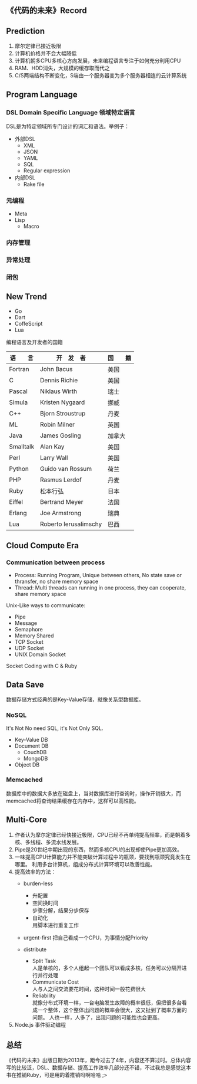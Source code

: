 ## 《代码的未来》Record

## Prediction
1. 摩尔定律已接近极限
2. 计算机价格并不会大幅降低
3. 计算机朝多CPU多核心方向发展，未来编程语言专注于如何充分利用CPU
4. RAM、HDD消失，大规模的缓存取而代之
5. C/S两端结构不断变化，S端由一个服务器变为多个服务器相连的云计算系统

## Program Language

### DSL Domain Specific Language 领域特定语言

DSL是为特定领域所专门设计的词汇和语法。举例子：

* 外部DSL
  * XML
  * JSON
  * YAML
  * SQL
  * Regular expression
* 内部DSL
  * Rake file

### 元编程

* Meta
* Lisp
  * Macro

### 内存管理
### 异常处理
### 闭包

## New Trend

* Go
* Dart
* CoffeScript
* Lua
 
编程语言及开发者的国籍

语　　言 |开　发　者 |国　　籍
-|-|-
Fortran |John Bacus |美国
C |Dennis Richie |美国
Pascal |Niklaus Wirth |瑞士
Simula |Kristen Nygaard |挪威
C++ |Bjorn Stroustrup |丹麦
ML |Robin Milner |英国
Java |James Gosling |加拿大
Smalltalk |Alan Kay |美国
Perl |Larry Wall |美国
Python |Guido van Rossum |荷兰
PHP |Rasmus Lerdof |丹麦
Ruby |松本行弘 |日本
Eiffel |Bertrand Meyer |法国
Erlang |Joe Armstrong |瑞典
Lua |Roberto Ierusalimschy |巴西




## Cloud Compute Era

### Communication between process

- Process: Running Program, Unique between others, No state save or thransfer, no share memory space
- Thread: Multi threads can running in one process, they can cooperate, share memory space

Unix-Like ways to communicate:
- Pipe
- Message
- Semaphore
- Memory Shared
- TCP Socket
- UDP Socket
- UNIX Domain Socket

Socket Coding with C & Ruby

## Data Save

数据存储方式经典的是Key-Value存储，就像关系型数据库。

### NoSQL

It's Not No need SQL, it's Not Only SQL.

- Key-Value DB 
- Document DB
  * CouchDB
  * MongoDB
- Object DB

### Memcached

数据库中的数据大多放在磁盘上，当对数据库进行查询时，操作开销很大，而memcached将查询结果缓存在内存中，这样可以高性能。


## Multi-Core

1. 作者认为摩尔定律已经快接近极限，CPU已经不再单纯提高频率，而是朝着多核、多线程、多流水线发展。
2. Pipe是20世纪中期出现的东西，然而多核CPU的出现却使Pipe更加高效。
3. 一味提高CPU计算能力并不能突破计算过程中的瓶颈，要找到瓶颈究竟发生在哪里。 利用多台计算机，组成分布式计算环境可以改善性能。
4. 提高效率的方法：
    * burden-less
      * 升配置 
      * 空间换时间  
        步骤分解，结果分步保存
      * 自动化  
        用脚本进行重复工作
    * urgent-first
    	把自己看成一个CPU，为事情分配Priority  

    * distribute
      * Split Task    
        人是单核的，多个人组起一个团队可以看成多核，任务可以分隔开进行并行处理
      * Communicate Cost  
        人与人之间交流要花时间，这种时间一般花费很大
      * Reliability  
        就像分布式环境一样，一台电脑发生故障的概率很低，但把很多台看成一个整体，这个整体出问题的概率会很大，这又扯到了概率方面的问题。
        人也一样，人多了，出现问题的可能性也会更高。
5. Node.js 事件驱动编程 

## 总结

《代码的未来》出版日期为2013年，距今过去了4年，内容还不算过时。总体内容写的比较泛，DSL、数据存储、提高工作效率几部分还不错，不过我总是感觉这本书在推销Ruby，可是用的着推销吗啊哈哈 ;>



